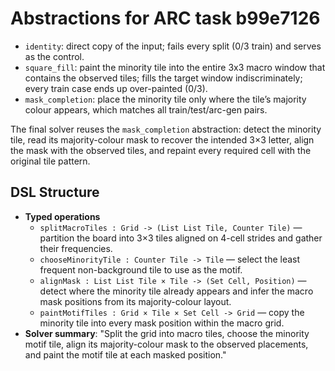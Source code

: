 # Abstractions for ARC task b99e7126

- `identity`: direct copy of the input; fails every split (0/3 train) and serves as the control.
- `square_fill`: paint the minority tile into the entire 3x3 macro window that contains the observed tiles; fills the target window indiscriminately; every train case ends up over-painted (0/3).
- `mask_completion`: place the minority tile only where the tile’s majority colour appears, which matches all train/test/arc-gen pairs.

The final solver reuses the `mask_completion` abstraction: detect the minority tile, read its majority-colour mask to recover the intended 3×3 letter, align the mask with the observed tiles, and repaint every required cell with the original tile pattern.

## DSL Structure
- **Typed operations**
  - `splitMacroTiles : Grid -> (List List Tile, Counter Tile)` — partition the board into 3×3 tiles aligned on 4-cell strides and gather their frequencies.
  - `chooseMinorityTile : Counter Tile -> Tile` — select the least frequent non-background tile to use as the motif.
  - `alignMask : List List Tile × Tile -> (Set Cell, Position)` — detect where the minority tile already appears and infer the macro mask positions from its majority-colour layout.
  - `paintMotifTiles : Grid × Tile × Set Cell -> Grid` — copy the minority tile into every mask position within the macro grid.
- **Solver summary**: "Split the grid into macro tiles, choose the minority motif tile, align its majority-colour mask to the observed placements, and paint the motif tile at each masked position."
